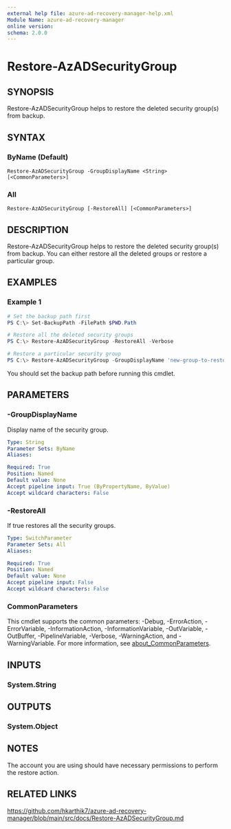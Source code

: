 ```yaml
---
external help file: azure-ad-recovery-manager-help.xml
Module Name: azure-ad-recovery-manager
online version:
schema: 2.0.0
---
```


# Restore-AzADSecurityGroup

## SYNOPSIS

Restore-AzADSecurityGroup helps to restore the deleted security group(s) from backup.

## SYNTAX

### ByName (Default)
```
Restore-AzADSecurityGroup -GroupDisplayName <String> [<CommonParameters>]
```

### All
```
Restore-AzADSecurityGroup [-RestoreAll] [<CommonParameters>]
```

## DESCRIPTION

Restore-AzADSecurityGroup helps to restore the deleted security group(s) from backup. You can either restore all the deleted groups or restore a particular group.

## EXAMPLES

### Example 1

```powershell
# Set the backup path first
PS C:\> Set-BackupPath -FilePath $PWD.Path

# Restore all the deleted security groups
PS C:\> Restore-AzADSecurityGroup -RestoreAll -Verbose

# Restore a particular security group
PS C:\> Restore-AzADSecurityGroup -GroupDisplayName 'new-group-to-restore' -Verbose
```

You should set the backup path before running this cmdlet.

## PARAMETERS

### -GroupDisplayName

Display name of the security group.

```yaml
Type: String
Parameter Sets: ByName
Aliases:

Required: True
Position: Named
Default value: None
Accept pipeline input: True (ByPropertyName, ByValue)
Accept wildcard characters: False
```

### -RestoreAll

If true restores all the security groups.

```yaml
Type: SwitchParameter
Parameter Sets: All
Aliases:

Required: True
Position: Named
Default value: None
Accept pipeline input: False
Accept wildcard characters: False
```

### CommonParameters
This cmdlet supports the common parameters: -Debug, -ErrorAction, -ErrorVariable, -InformationAction, -InformationVariable, -OutVariable, -OutBuffer, -PipelineVariable, -Verbose, -WarningAction, and -WarningVariable. For more information, see [about_CommonParameters](http://go.microsoft.com/fwlink/?LinkID=113216).

## INPUTS

### System.String

## OUTPUTS

### System.Object

## NOTES

The account you are using should have necessary permissions to perform the restore action.

## RELATED LINKS

https://github.com/hkarthik7/azure-ad-recovery-manager/blob/main/src/docs/Restore-AzADSecurityGroup.md